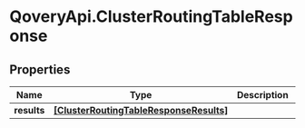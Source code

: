 # QoveryApi.ClusterRoutingTableResponse

## Properties

Name | Type | Description | Notes
------------ | ------------- | ------------- | -------------
**results** | [**[ClusterRoutingTableResponseResults]**](ClusterRoutingTableResponseResults.md) |  | [optional] 


